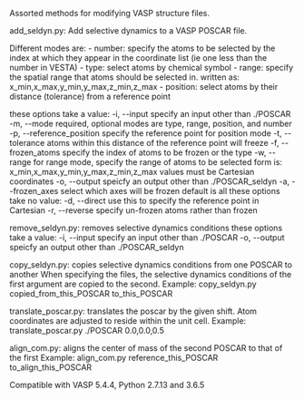 Assorted methods for modifying VASP structure files.

add_seldyn.py: Add selective dynamics to a VASP POSCAR file.

Different modes are: 
     - number: specify the atoms to be selected by the index at which they appear in the coordinate list (ie one less than the number in VESTA)
     - type: select atoms by chemical symbol
     - range: specify the spatial range that atoms should be selected in. written as: x_min,x_max,y_min,y_max,z_min,z_max
     - position: select atoms by their distance (tolerance) from a reference point
     
these options take a value:
    -i, --input                    specify an input other than ./POSCAR
    -m, --mode                     required, optional modes are type, range, position, and number
    -p, --reference_position       specify the reference point for position mode
    -t, --tolerance                atoms within this distance of the reference point will freeze
    -f, --frozen_atoms             specify the index of atoms to be frozen or the type
    -w, --range                    for range mode, specify the range of atoms to be selected
                                   form is: x_min,x_max,y_min,y_max,z_min,z_max
                                   values must be Cartesian coordinates
    -o, --output                   speicfy an output other than ./POSCAR_seldyn
    -a, --frozen_axes              select which axes will be frozen
                                   default is all
these options take no value:
    -d, --direct                   use this to specify the reference point in Cartesian
    -r, --reverse                  specify un-frozen atoms rather than frozen
    
remove_seldyn.py: removes selective dynamics conditions
these options take a value:
    -i, --input                    specify an input other than ./POSCAR
    -o, --output                   speicfy an output other than ./POSCAR_seldyn
    
copy_seldyn.py: copies selective dynamics conditions from one POSCAR to another
When specifying the files, the selective dynamics conditions of the first argument are copied to the second.
Example:
     copy_seldyn.py copied_from_this_POSCAR to_this_POSCAR

translate_poscar.py: translates the poscar by the given shift. Atom coordinates are adjusted to reside within the unit cell.
Example:
     translate_poscar.py ./POSCAR 0.0,0.0,0.5
     
align_com.py: aligns the center of mass of the second POSCAR to that of the first
Example:
     align_com.py reference_this_POSCAR to_align_this_POSCAR


Compatible with VASP 5.4.4, Python 2.7.13 and 3.6.5
